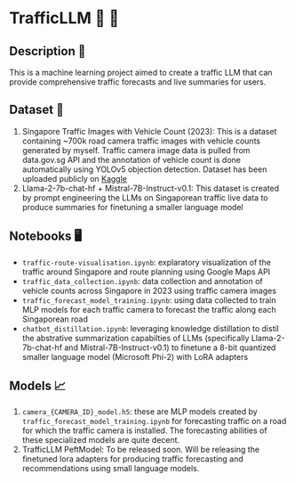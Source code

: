 # TrafficLLM :red_car: :blue_car: 

## Description 🚦
This is a machine learning project aimed to create a traffic LLM that can provide comprehensive traffic forecasts and live summaries for users.

## Dataset 🚷
1. Singapore Traffic Images with Vehicle Count (2023): This is a dataset containing ~700k road camera traffic images with vehicle counts generated by myself. Traffic camera image data is pulled from data.gov.sg API and the annotation of vehicle count is done automatically using YOLOv5 objection detection. Dataset has been uploaded publicly on [Kaggle](https://www.kaggle.com/datasets/jaydenteoh/singapore-traffic-images-with-vehicle-count-2023/code?datasetId=4651666)
2. Llama-2-7b-chat-hf + Mistral-7B-Instruct-v0.1: This dataset is created by prompt engineering the LLMs on Singaporean traffic live data to produce summaries for finetuning a smaller language model

## Notebooks 🖥️
- `traffic-route-visualisation.ipynb`: explaratory visualization of the traffic around Singapore and route planning using Google Maps API
- `traffic_data_collection.ipynb`: data collection and annotation of vehicle counts across Singapore in 2023 using traffic camera images
- `traffic_forecast_model_training.ipynb`: using data collected to train MLP models for each traffic camera to forecast the traffic along each Singaporean road
- `chatbot_distillation.ipynb`: leveraging knowledge distillation to distil the abstrative summarization capabilties of LLMs (specifically Llama-2-7b-chat-hf and Mistral-7B-Instruct-v0.1) to finetune a 8-bit quantized smaller language model (Microsoft Phi-2) with LoRA adapters

## Models 📈
1. `camera_{CAMERA_ID}_model.h5`: these are MLP models created by `traffic_forecast_model_training.ipynb` for forecasting traffic on a road for which the traffic camera is installed. The forecasting abilities of these specialized models are quite decent.
2. TrafficLLM PeftModel: To be released soon. Will be releasing the finetuned lora adapters for producing traffic forecasting and recommendations using small language models.
